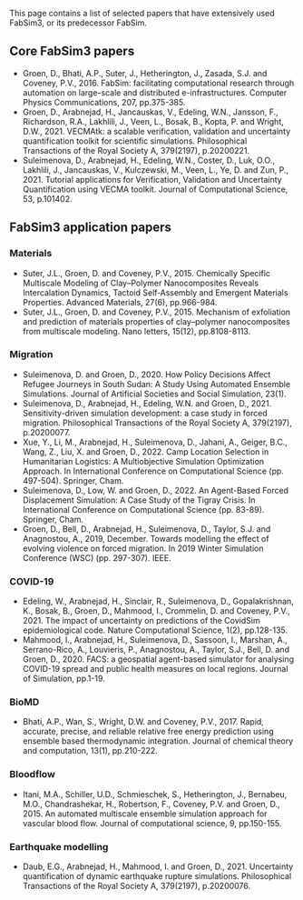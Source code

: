 
This page contains a list of selected papers that have extensively used FabSim3, or its predecessor FabSim.

## Core FabSim3 papers

* Groen, D., Bhati, A.P., Suter, J., Hetherington, J., Zasada, S.J. and Coveney, P.V., 2016. FabSim: facilitating computational research through automation on large-scale and distributed e-infrastructures. Computer Physics Communications, 207, pp.375-385.
* Groen, D., Arabnejad, H., Jancauskas, V., Edeling, W.N., Jansson, F., Richardson, R.A., Lakhlili, J., Veen, L., Bosak, B., Kopta, P. and Wright, D.W., 2021. VECMAtk: a scalable verification, validation and uncertainty quantification toolkit for scientific simulations. Philosophical Transactions of the Royal Society A, 379(2197), p.20200221.
* Suleimenova, D., Arabnejad, H., Edeling, W.N., Coster, D., Luk, O.O., Lakhlili, J., Jancauskas, V., Kulczewski, M., Veen, L., Ye, D. and Zun, P., 2021. Tutorial applications for Verification, Validation and Uncertainty Quantification using VECMA toolkit. Journal of Computational Science, 53, p.101402.

## FabSim3 application papers

### Materials
* Suter, J.L., Groen, D. and Coveney, P.V., 2015. Chemically Specific Multiscale Modeling of Clay–Polymer Nanocomposites Reveals Intercalation Dynamics, Tactoid Self‐Assembly and Emergent Materials Properties. Advanced Materials, 27(6), pp.966-984.
* Suter, J.L., Groen, D. and Coveney, P.V., 2015. Mechanism of exfoliation and prediction of materials properties of clay–polymer nanocomposites from multiscale modeling. Nano letters, 15(12), pp.8108-8113.

### Migration
* Suleimenova, D. and Groen, D., 2020. How Policy Decisions Affect Refugee Journeys in South Sudan: A Study Using Automated Ensemble Simulations. Journal of Artificial Societies and Social Simulation, 23(1).
* Suleimenova, D., Arabnejad, H., Edeling, W.N. and Groen, D., 2021. Sensitivity-driven simulation development: a case study in forced migration. Philosophical Transactions of the Royal Society A, 379(2197), p.20200077.
* Xue, Y., Li, M., Arabnejad, H., Suleimenova, D., Jahani, A., Geiger, B.C., Wang, Z., Liu, X. and Groen, D., 2022. Camp Location Selection in Humanitarian Logistics: A Multiobjective Simulation Optimization Approach. In International Conference on Computational Science (pp. 497-504). Springer, Cham.
* Suleimenova, D., Low, W. and Groen, D., 2022. An Agent-Based Forced Displacement Simulation: A Case Study of the Tigray Crisis. In International Conference on Computational Science (pp. 83-89). Springer, Cham.
* Groen, D., Bell, D., Arabnejad, H., Suleimenova, D., Taylor, S.J. and Anagnostou, A., 2019, December. Towards modelling the effect of evolving violence on forced migration. In 2019 Winter Simulation Conference (WSC) (pp. 297-307). IEEE.

### COVID-19
* Edeling, W., Arabnejad, H., Sinclair, R., Suleimenova, D., Gopalakrishnan, K., Bosak, B., Groen, D., Mahmood, I., Crommelin, D. and Coveney, P.V., 2021. The impact of uncertainty on predictions of the CovidSim epidemiological code. Nature Computational Science, 1(2), pp.128-135.
* Mahmood, I., Arabnejad, H., Suleimenova, D., Sassoon, I., Marshan, A., Serrano-Rico, A., Louvieris, P., Anagnostou, A., Taylor, S.J., Bell, D. and Groen, D., 2020. FACS: a geospatial agent-based simulator for analysing COVID-19 spread and public health measures on local regions. Journal of Simulation, pp.1-19.

### BioMD
* Bhati, A.P., Wan, S., Wright, D.W. and Coveney, P.V., 2017. Rapid, accurate, precise, and reliable relative free energy prediction using ensemble based thermodynamic integration. Journal of chemical theory and computation, 13(1), pp.210-222.

### Bloodflow
* Itani, M.A., Schiller, U.D., Schmieschek, S., Hetherington, J., Bernabeu, M.O., Chandrashekar, H., Robertson, F., Coveney, P.V. and Groen, D., 2015. An automated multiscale ensemble simulation approach for vascular blood flow. Journal of computational science, 9, pp.150-155.

### Earthquake modelling
* Daub, E.G., Arabnejad, H., Mahmood, I. and Groen, D., 2021. Uncertainty quantification of dynamic earthquake rupture simulations. Philosophical Transactions of the Royal Society A, 379(2197), p.20200076.
